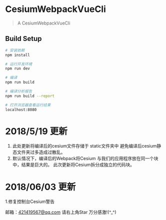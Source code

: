 # CesiumWebpackVueCli

> A CesiumWebpackVueCli

## Build Setup

``` bash
# 安装依赖
npm install

# 运行开发环境
npm run dev

# 编译
npm run build

# 编译分析报告
npm run build --report

# 打开浏览器查看运行结果
localhost:8080
```

# 2018/5/19 更新
1. 此处更新将编译后的cesium文件存储于 static文件夹中 避免编译后cesium静态文件夹过多造成过散乱。
2. 默认情况下，编译后的Webpack将Cesium 与我们的应用程序放在同一个块中，结果是巨大的。 此次更新将Cesium拆分成独立的代码块。 

# 2018/06/03 更新
1.修复控制台Cesium警告 

邮箱：421419567@qq.com 请右上角Star 万分感激!(^_^)